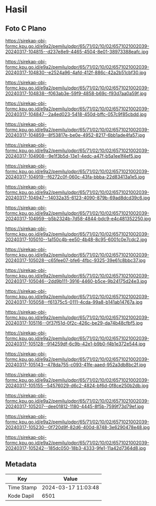 # Hasil

## Foto C Plano

https://sirekap-obj-formc.kpu.go.id/e9a2/pemilu/pdpr/65/71/02/10/02/6571021002039-20240317-104815--d237e8e9-4465-4504-8e01-38973388eafc.jpg

https://sirekap-obj-formc.kpu.go.id/e9a2/pemilu/pdpr/65/71/02/10/02/6571021002039-20240317-104830--e2524a96-4afd-412f-886c-42a2b51cbf30.jpg

https://sirekap-obj-formc.kpu.go.id/e9a2/pemilu/pdpr/65/71/02/10/02/6571021002039-20240317-104838--f063ab3e-59f9-4858-b69c-f93d7aa0a59f.jpg

https://sirekap-obj-formc.kpu.go.id/e9a2/pemilu/pdpr/65/71/02/10/02/6571021002039-20240317-104847--2a4ed023-5418-450d-bffc-057c9f85cbdd.jpg

https://sirekap-obj-formc.kpu.go.id/e9a2/pemilu/pdpr/65/71/02/10/02/6571021002039-20240317-104859--8f53817e-be0e-4952-8217-6bb1ade4fa57.jpg

https://sirekap-obj-formc.kpu.go.id/e9a2/pemilu/pdpr/65/71/02/10/02/6571021002039-20240317-104908--9e1f3b5d-13e1-4edc-a47f-b5a1ee1f4ef5.jpg

https://sirekap-obj-formc.kpu.go.id/e9a2/pemilu/pdpr/65/71/02/10/02/6571021002039-20240317-104919--f6272c0f-060c-43fa-bbba-22d83413a1e5.jpg

https://sirekap-obj-formc.kpu.go.id/e9a2/pemilu/pdpr/65/71/02/10/02/6571021002039-20240317-104947--14032a35-6123-4090-879b-69ad8dcd39c6.jpg

https://sirekap-obj-formc.kpu.go.id/e9a2/pemilu/pdpr/65/71/02/10/02/6571021002039-20240317-104959--b5b2324b-7d58-4844-bdc9-e4c481352250.jpg

https://sirekap-obj-formc.kpu.go.id/e9a2/pemilu/pdpr/65/71/02/10/02/6571021002039-20240317-105010--1a150c4b-ee50-4b48-8c95-6001c0e7cdc2.jpg

https://sirekap-obj-formc.kpu.go.id/e9a2/pemilu/pdpr/65/71/02/10/02/6571021002039-20240317-105028--c65fee07-bfe6-4fbc-9325-39e61c8bbc37.jpg

https://sirekap-obj-formc.kpu.go.id/e9a2/pemilu/pdpr/65/71/02/10/02/6571021002039-20240317-105046--2dd9b111-3916-4460-b5ce-9b24175d24e3.jpg

https://sirekap-obj-formc.kpu.go.id/e9a2/pemilu/pdpr/65/71/02/10/02/6571021002039-20240317-105058--f61375c5-0111-4cda-99a8-b141ab14767a.jpg

https://sirekap-obj-formc.kpu.go.id/e9a2/pemilu/pdpr/65/71/02/10/02/6571021002039-20240317-105116--0f37f51d-0f2c-426c-be29-da74b48cfbf5.jpg

https://sirekap-obj-formc.kpu.go.id/e9a2/pemilu/pdpr/65/71/02/10/02/6571021002039-20240317-105128--914259df-6c9b-42e1-b9b0-f4b1e372e544.jpg

https://sirekap-obj-formc.kpu.go.id/e9a2/pemilu/pdpr/65/71/02/10/02/6571021002039-20240317-105143--478da755-c093-41fe-aaed-952a3db8bc2f.jpg

https://sirekap-obj-formc.kpu.go.id/e9a2/pemilu/pdpr/65/71/02/10/02/6571021002039-20240317-105155--54576029-d6c2-4824-bf6d-0f8ce250b2db.jpg

https://sirekap-obj-formc.kpu.go.id/e9a2/pemilu/pdpr/65/71/02/10/02/6571021002039-20240317-105207--dee01812-1180-4445-8f5b-7599f73d79ef.jpg

https://sirekap-obj-formc.kpu.go.id/e9a2/pemilu/pdpr/65/71/02/10/02/6571021002039-20240317-105230--0f720d9f-82d6-400d-8748-3e6290478e48.jpg

https://sirekap-obj-formc.kpu.go.id/e9a2/pemilu/pdpr/65/71/02/10/02/6571021002039-20240317-105242--185dc050-18b3-4333-9fe1-11a42d7364d8.jpg


## Metadata

| Key        | Value               |
| ---------- | ------------------- |
| Time Stamp | 2024-03-17 11:03:48 |
| Kode Dapil | 6501                |



